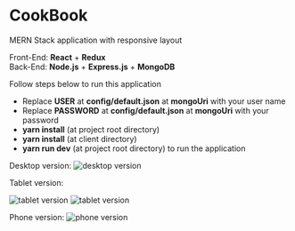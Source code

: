 <h1>CookBook</h1>
MERN Stack application with responsive layout

Front-End: <b>React</b> + <b>Redux</b> </br>
Back-End: <b>Node.js</b> + <b>Express.js</b> + <b>MongoDB</b></br>

Follow steps below to run this application
<ul>
  <li>Replace <b>USER</b> at <b>config/default.json</b> at <b>mongoUri</b> with your user name</li>
  <li>Replace <b>PASSWORD</b> at <b>config/default.json</b> at <b>mongoUri</b> with your password</li>
  <li><b>yarn install</b> (at project root directory)</li>
  <li><b>yarn install</b> (at client directory)</li>
  <li><b>yarn run dev</b> (at project root directory) to run the application</li>
</ul>

Desktop version:
<img src="https://github.com/SerhiiKundys/images/blob/master/cookbook1.png" alt="desktop version" />

Tablet version:
<p flex="left">
  <img src="https://github.com/SerhiiKundys/images/blob/master/tablet1.png" alt="tablet version" />
  <img src="https://github.com/SerhiiKundys/images/blob/master/tablet2.png" alt="tablet version" />
 </p>


Phone version:
<img src="https://github.com/SerhiiKundys/images/blob/master/phone.png" alt="phone version" />
